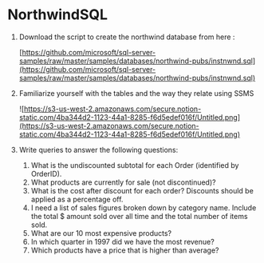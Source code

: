 # NorthwindSQL
1. Download the script to create the northwind database from here : 

    [https://github.com/microsoft/sql-server-samples/raw/master/samples/databases/northwind-pubs/instnwnd.sql](https://github.com/microsoft/sql-server-samples/raw/master/samples/databases/northwind-pubs/instnwnd.sql)

2. Familiarize yourself with the tables and the way they relate using SSMS

    ![https://s3-us-west-2.amazonaws.com/secure.notion-static.com/4ba344d2-1123-44a1-8285-f6d5edef016f/Untitled.png](https://s3-us-west-2.amazonaws.com/secure.notion-static.com/4ba344d2-1123-44a1-8285-f6d5edef016f/Untitled.png)

3. Write queries to answer the following questions: 
    1. What is the undiscounted subtotal for each Order (identified by OrderID).
    2. What products are currently for sale (not discontinued)?
    3. What is the cost after discount for each order?  Discounts should be applied as a percentage off.
    4. I need a list of sales figures broken down by category name.  Include the total $ amount sold over all time and the total number of items sold.
    5. What are our 10 most expensive products?
    6. In which quarter in 1997 did we have the most revenue?
    7. Which products have a price that is higher than average?
